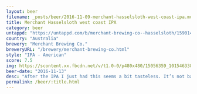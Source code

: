 ```yaml
---
layout: beer
filename: _posts/beer/2016-11-09-merchant-hasselsloth-west-coast-ipa.md
title: Merchant Hasselsloth west coast IPA
category: beer
untappd: "https://untappd.com/b/merchant-brewing-co--hasselsloth/1590140"
country: "Australia"
brewery: "Merchant Brewing Co."
breweryURL: "/brewery/merchant-brewing-co.html"
style: "IPA - American"
score: 7.5
img: https://scontent.xx.fbcdn.net/v/t1.0-0/p480x480/15056359_10154633841048745_7424132168615349111_n.jpg?oh=c5335147f0da25cbd82a1955a33515a9&oe=59EA7E2A
beer-date: "2016-11-13"
desc: "After the IPA I just had this seems a bit tasteless. It’s not bad in any way it’s just that I had already been spoiled somewhat during the evening. The name is of course what drew me in and can’t be faulted but the beer isn’t as flavourful as I would like"
permalink: /beer/:title.html
---
```

